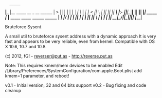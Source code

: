       _____
   __|___  |__  _____   __   _    __    ______
  |      >    ||     | |  | | | _|  |_ |   ___|
  |     <     ||     \ |  |_| ||_    _||   ___|
  |______>  __||__|\__\|______|  |__|  |______|
     |_____|
      _____
   __|___  |__  _____  _____   ______  ______
  |   ___|    |/     \|     | |   ___||   ___|
  |   ___|    ||     ||     \ |   |__ |   ___|
  |___|     __|\_____/|__|\__\|______||______|
     |_____|

 Bruteforce Sysent

 A small util to bruteforce sysent address with a dynamic approach
 It is very fast and appears to be very reliable, even from kernel.
 Compatible with OS X 10.6, 10.7 and 10.8.

 (c) 2012, fG! - reverser@put.as - http://reverse.put.as

 Note: This requires kmem/mem devices to be enabled
 Edit /Library/Preferences/SystemConfiguration/com.apple.Boot.plist
 add kmem=1 parameter, and reboot!

 v0.1 - Initial version, 32 and 64 bits support
 v0.2 - Bug fixing and code cleanup
